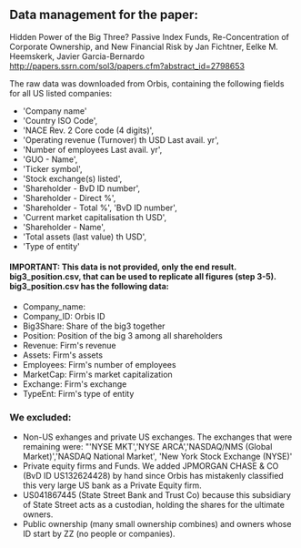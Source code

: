 ## Data management for the paper:
Hidden Power of the Big Three? Passive Index Funds, Re-Concentration of Corporate Ownership, and New Financial Risk by Jan  Fichtner, Eelke M. Heemskerk, Javier  Garcia-Bernardo  http://papers.ssrn.com/sol3/papers.cfm?abstract_id=2798653

The raw data was downloaded from Orbis, containing the following fields for all US listed companies:
- 'Company name'
- 'Country ISO Code',
- 'NACE Rev. 2 Core code (4 digits)',
- 'Operating revenue (Turnover) th USD Last avail. yr',
- 'Number of employees Last avail. yr', 
- 'GUO - Name', 
- 'Ticker symbol',
- 'Stock exchange(s) listed', 
- 'Shareholder - BvD ID number',
- 'Shareholder - Direct %', 
- 'Shareholder - Total %', 'BvD ID number',
- 'Current market capitalisation th USD', 
- 'Shareholder - Name',
- 'Total assets (last value) th USD', 
- 'Type of entity'

#### IMPORTANT: This data is not provided, only the end result. big3_position.csv, that can be used to replicate all figures (step 3-5).  big3_position.csv has the following data:
- Company_name:
- Company_ID: Orbis ID
- Big3Share: Share of the big3 together
- Position: Position of the big 3 among all shareholders
- Revenue: Firm's revenue
- Assets: Firm's assets
- Employees: Firm's number of employees
- MarketCap: Firm's market capitalization
- Exchange: Firm's exchange
- TypeEnt: Firm's type of entity

### We excluded:
- Non-US exhanges and private US exchanges. The exchanges that were remaining were:  "'NYSE MKT','NYSE ARCA','NASDAQ/NMS (Global Market)','NASDAQ National Market', 'New York Stock Exchange (NYSE)'
- Private equity firms and Funds. We added JPMORGAN CHASE & CO (BvD ID US132624428) by hand since Orbis has mistakenly classified this very large US bank as a Private Equity firm.
- US041867445 (State Street Bank and Trust Co) because this subsidiary of State Street acts as a custodian, holding the shares for the ultimate owners. 
- Public ownership (many small ownership combines) and owners whose ID start by ZZ (no people or companies).
